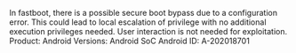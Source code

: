 In fastboot, there is a possible secure boot bypass due to a configuration error. This could lead to local escalation of privilege with no additional execution privileges needed. User interaction is not needed for exploitation. Product: Android Versions: Android SoC Android ID: A-202018701